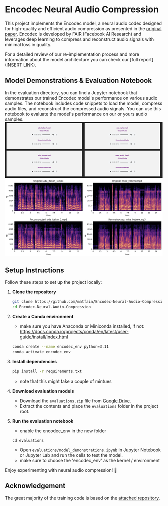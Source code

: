 # Encodec Neural Audio Compression

This project implements the Encodec model, a neural audio codec designed for high-quality and efficient audio compression as presented in the [original paper](https://arxiv.org/pdf/2210.13438). Encodec is developed by FAIR (Facebook AI Research) and leverages deep learning to compress and reconstruct audio signals with minimal loss in quality.  

For a detailed review of our re-implementation process and more information about the model architecture you can check our [full report](INSERT LINK).

## Model Demonstrations & Evaluation Notebook
In the evaluation directory, you can find a Jupyter notebook that demonstrates our trained Encodec model's performance on various audio samples. The notebook includes code snippets to load the model, compress audio files, and reconstruct the compressed audio signals. You can use this notebook to evaluate the model's performance on our or yours audio samples.
![img.png](img.png)
![img_1.png](img_1.png)

## Setup Instructions

Follow these steps to set up the project locally:

1. **Clone the repository**
   ```sh
   git clone https://github.com/matfain/Encodec-Neural-Audio-Compression.git
   cd Encodec-Neural-Audio-Compression
   ```

2. **Create a Conda environment**
   * make sure you have Anaconda or Miniconda installed, if not:
     https://docs.conda.io/projects/conda/en/latest/user-guide/install/index.html
   ```sh
   conda create --name encodec_env python=3.11
   conda activate encodec_env
   ```

4. **Install dependencies**
   ```sh
   pip install -r requirements.txt
   ```
   *   note that this might take a couple of mintues

5. **Download evaluation models**
    - Download the `evaluations.zip` file from [Google Drive](https://drive.google.com/file/d/1AhHsBFfmj2efsI7fKcdwH7D9ewFyr0gE/view?usp=sharing).
    - Extract the contents and place the `evaluations` folder in the project root.

6. **Run the evaluation notebook**
   * enable the encodec_env in the new folder
   ```
   cd evaluations
   ```

   *   Open `evaluations/model_demonstrations.ipynb` in Jupyter Notebook or Jupyter Lab and run the cells to test the model.
   * make sure to choose the 'encodec_env' as the kernel / environment 
   
Enjoy experimenting with neural audio compression! 🚀

## Acknowledgement  
The great majority of the training code is based on the [attached repository](https://github.com/ZhikangNiu/encodec-pytorch). 
